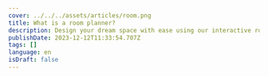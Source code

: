 ```yaml
---
cover: ../../../assets/articles/room.png
title: What is a room planner?
description: Design your dream space with ease using our interactive room planner in both 2D and 3D.
publishDate: 2023-12-12T11:33:54.707Z
tags: []
language: en
isDraft: false
---
```

